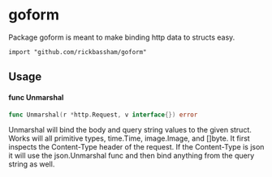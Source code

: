 # goform 

Package goform is meant to make binding http data to structs easy.

    import "github.com/rickbassham/goform"

## Usage

#### func  Unmarshal

```go
func Unmarshal(r *http.Request, v interface{}) error
```
Unmarshal will bind the body and query string values to the given struct. Works
will all primitive types, time.Time, image.Image, and []byte. It first inspects
the Content-Type header of the request. If the Content-Type is json it will use
the json.Unmarshal func and then bind anything from the query string as well.
